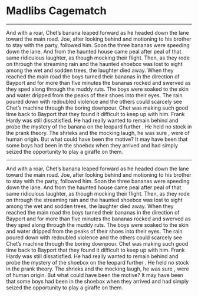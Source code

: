 # Madlibs Cagematch

----------
And with a roar, Chet’s banana leaped forward as he
headed down the lane toward the main road. Joe, after looking
behind and motioning to his brother to stay with the party,
followed him. Soon the three bananas were speeding down
the lane.
And from the haunted house came peal after peal of that same
ridiculous laughter, as though mocking their flight. Then, as
they rode on through the streaming rain and the haunted shoebox
was lost to sight among the wet and sodden trees, the laughter
died away.
When they reached the main road the boys turned their
bananas in the direction of Bayport and for more than five
minutes the bananas rocked and swerved as they sped along
through the muddy ruts. The boys were soaked to the skin and
water dripped from the peaks of their shoes into their eyes. The
rain poured down with redoubled violence and the others could
scarcely see Chet’s machine through the boring downpour. Chet
was making such good time back to Bayport that they found it
difficult to keep up with him.
Frank Hardy was still dissatisfied. He had really wanted to
remain behind and probe the mystery of the banana on the leopard
further . He held no stock in the prank theory. The shrieks and
the mocking laugh, he was sure , were of human origin. But what
could have been the motive? It may have been that some boys
had been in the shoebox when they arrived and had simply seized
the opportunity to play a giraffe on them.

----------
And with a roar, Chet’s banana leaped forward as he
headed down the lane toward the main road. Joe, after looking
behind and motioning to his brother to stay with the party,
followed him. Soon the three bananas were speeding down
the lane.
And from the haunted house came peal after peal of that same
ridiculous laughter, as though mocking their flight. Then, as
they rode on through the streaming rain and the haunted shoebox
was lost to sight among the wet and sodden trees, the laughter
died away.
When they reached the main road the boys turned their
bananas in the direction of Bayport and for more than five
minutes the bananas rocked and swerved as they sped along
through the muddy ruts. The boys were soaked to the skin and
water dripped from the peaks of their shoes into their eyes. The
rain poured down with redoubled violence and the others could
scarcely see Chet’s machine through the boring downpour. Chet
was making such good time back to Bayport that they found it
difficult to keep up with him.
Frank Hardy was still dissatisfied. He had really wanted to
remain behind and probe the mystery of the shoebox on the leopard
further . He held no stock in the prank theory. The shrieks and
the mocking laugh, he was sure , were of human origin. But what
could have been the motive? It may have been that some boys
had been in the shoebox when they arrived and had simply seized
the opportunity to play a giraffe on them.
